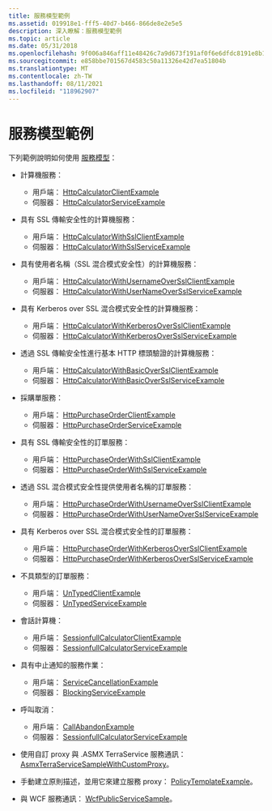 ```yaml
---
title: 服務模型範例
ms.assetid: 019918e1-fff5-40d7-b466-866de8e2e5e5
description: 深入瞭解：服務模型範例
ms.topic: article
ms.date: 05/31/2018
ms.openlocfilehash: 9f006a846aff11e48426c7a9d673f191af0f6e6dfdc8191e8b1fe59e69a70f0c
ms.sourcegitcommit: e858bbe701567d4583c50a11326e42d7ea51804b
ms.translationtype: MT
ms.contentlocale: zh-TW
ms.lasthandoff: 08/11/2021
ms.locfileid: "118962907"
---
```

# <a name="service-model-examples"></a>服務模型範例

下列範例說明如何使用 [服務模型](service-model-layer-overview.md)：

-   計算機服務：

    -   用戶端： [HttpCalculatorClientExample](httpcalculatorclientexample.md)
    -   伺服器： [HttpCalculatorServiceExample](httpcalculatorserviceexample.md)

-   具有 SSL 傳輸安全性的計算機服務：

    -   用戶端： [HttpCalculatorWithSslClientExample](httpcalculatorwithsslclientexample.md)
    -   伺服器： [HttpCalculatorWithSslServiceExample](httpcalculatorwithsslserviceexample.md)

-   具有使用者名稱（SSL 混合模式安全性）的計算機服務：

    -   用戶端： [HttpCalculatorWithUsernameOverSslClientExample](httpcalculatorwithusernameoversslclientexample.md)
    -   伺服器： [HttpCalculatorWithUserNameOverSslServiceExample](httpcalculatorwithusernameoversslserviceexample.md)

-   具有 Kerberos over SSL 混合模式安全性的計算機服務：

    -   用戶端： [HttpCalculatorWithKerberosOverSslClientExample](httpcalculatorwithkerberosoversslclientexample.md)
    -   伺服器： [HttpCalculatorWithKerberosOverSslServiceExample](httpcalculatorwithkerberosoversslserviceexample.md)

-   透過 SSL 傳輸安全性進行基本 HTTP 標頭驗證的計算機服務：

    -   用戶端： [HttpCalculatorWithBasicOverSslClientExample](httpcalculatorwithbasicoversslclientexample.md)
    -   伺服器： [HttpCalculatorWithBasicOverSslServiceExample](httpcalculatorwithbasicoversslserviceexample.md)

-   採購單服務：

    -   用戶端： [HttpPurchaseOrderClientExample](httppurchaseorderclientexample.md)
    -   伺服器： [HttpPurchaseOrderServiceExample](httppurchaseorderserviceexample.md)

-   具有 SSL 傳輸安全性的訂單服務：

    -   用戶端： [HttpPurchaseOrderWithSslClientExample](httppurchaseorderwithsslclientexample.md)
    -   伺服器： [HttpPurchaseOrderWithSslServiceExample](httppurchaseorderwithsslserviceexample.md)

-   透過 SSL 混合模式安全性提供使用者名稱的訂單服務：

    -   用戶端： [HttpPurchaseOrderWithUsernameOverSslClientExample](httppurchaseorderwithusernameoversslclientexample.md)
    -   伺服器： [HttpPurchaseOrderWithUserNameOverSslServiceExample](httppurchaseorderwithusernameoversslserviceexample.md)

-   具有 Kerberos over SSL 混合模式安全性的訂單服務：

    -   用戶端： [HttpPurchaseOrderWithKerberosOverSslClientExample](httppurchaseorderwithkerberosoversslclientexample.md)
    -   伺服器： [HttpPurchaseOrderWithKerberosOverSslServiceExample](httppurchaseorderwithkerberosoversslserviceexample.md)

-   不具類型的訂單服務：

    -   用戶端： [UnTypedClientExample](untypedclientexample.md)
    -   伺服器： [UnTypedServiceExample](untypedserviceexample.md)

-   會話計算機：

    -   用戶端： [SessionfullCalculatorClientExample](sessionfullcalculatorclientexample.md)
    -   伺服器： [SessionfullCalculatorServiceExample](sessionfullcalculatorserviceexample.md)

-   具有中止通知的服務作業：

    -   用戶端： [ServiceCancellationExample](servicecancellationexample.md)
    -   伺服器： [BlockingServiceExample](blockingserviceexample.md)

-   呼叫取消：

    -   用戶端： [CallAbandonExample](callabandonexample.md)
    -   伺服器： [SessionfullCalculatorServiceExample](sessionfullcalculatorserviceexample.md)

-   使用自訂 proxy 與 .ASMX TerraService 服務通訊： [AsmxTerraServiceSampleWithCustomProxy](asmxterraservicesamplewithcustomproxy.md)。

-   手動建立原則描述，並用它來建立服務 proxy： [PolicyTemplateExample](policytemplateexample.md)。
-   與 WCF 服務通訊： [WcfPublicServiceSample](wcfpublicservicesample.md)。

 

 




